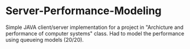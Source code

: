 # Server-Performance-Modeling

Simple JAVA client/server implementation for a project in "Archicture and performance of computer systems" class. Had to model the performance using queueing models (20/20).
